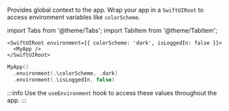 ---
---

Provides global context to the app. Wrap your app in a `SwiftUIRoot` to access environment variables like `colorScheme`.

import Tabs from '@theme/Tabs';
import TabItem from '@theme/TabItem';

<Tabs>
<TabItem value="srn" label="swiftui-react-native">

```tsx
<SwiftUIRoot environment={{ colorScheme: 'dark', isLoggedIn: false }}>
  <MyApp />
</SwiftUIRoot>
```

</TabItem>
<TabItem value="swiftui" label="SwiftUI">

```swift
MyApp()
  .environment(.\colorScheme, .dark)
  .environment(.\isLoggedIn, false)
```

</TabItem>
</Tabs>

:::info
Use the `useEnvironment` hook to access these values throughout the app.
:::
